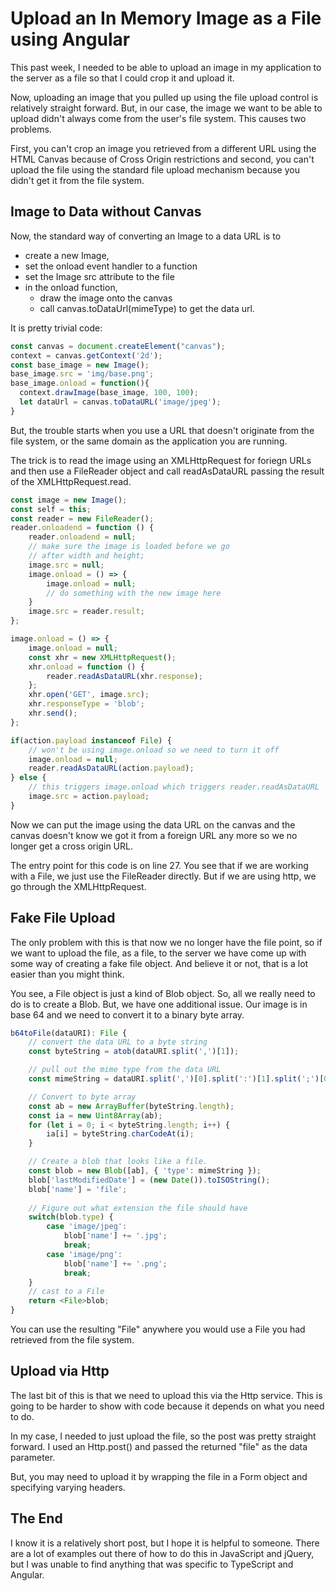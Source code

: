# Upload an In Memory Image as a File using Angular

This past week, I needed to be able to upload an image in my application to the server as a file so that I could crop it and upload it.

Now, uploading an image that you pulled up using the file upload control is relatively straight forward. But, in our case, 
the image we want to be able to upload didn't always come from the user's file system. This causes two problems.

First, you can't crop an image you retrieved from a different URL using the HTML Canvas because of Cross Origin restrictions 
and second, you can't upload the file using the standard file upload mechanism because you didn't get it from the file system.


## Image to Data without Canvas

Now, the standard way of converting an Image to a data URL is to
- create a new Image,
- set the onload event handler to a function
- set the Image src attribute to the file 
- in the onload function,
  - draw the image onto the canvas
  - call canvas.toDataUrl(mimeType) to get the data url.

It is pretty trivial code:

``` typescript
const canvas = document.createElement("canvas");
context = canvas.getContext('2d');
const base_image = new Image();
base_image.src = 'img/base.png';
base_image.onload = function(){
  context.drawImage(base_image, 100, 100);
  let dataUrl = canvas.toDataURL('image/jpeg');
}
```

But, the trouble starts when you use a URL that doesn't originate from the file system, or the same domain as the application 
you are running.

The trick is to read the image using an XMLHttpRequest for foriegn URLs and then use a FileReader object and call 
readAsDataURL passing the result of the XMLHttpRequest.read.

``` typescript
const image = new Image();
const self = this;
const reader = new FileReader();
reader.onloadend = function () {
    reader.onloadend = null;
    // make sure the image is loaded before we go
    // after width and height;
    image.src = null;
    image.onload = () => {
        image.onload = null;
        // do something with the new image here
    }
    image.src = reader.result;
};

image.onload = () => {
    image.onload = null;
    const xhr = new XMLHttpRequest();
    xhr.onload = function () {
        reader.readAsDataURL(xhr.response);
    };
    xhr.open('GET', image.src);
    xhr.responseType = 'blob';
    xhr.send();
};

if(action.payload instanceof File) {
    // won't be using image.onload so we need to turn it off
    image.onload = null;
    reader.readAsDataURL(action.payload);
} else {
    // this triggers image.onload which triggers reader.readAsDataURL
    image.src = action.payload;
}
```

Now we can put the image using the data URL on the canvas and the canvas doesn't know we got it from a foreign URL 
any more so we no longer get a cross origin URL.

The entry point for this code is on line 27. You see that if we are working with a File, we just use the FileReader directly. 
But if we are using http, we go through the XMLHttpRequest.

## Fake File Upload

The only problem with this is that now we no longer have the file point, so if we want to upload the file, as a file, to the server we have come up with some way of creating a fake file object. And believe it or not, that is a lot easier than you might think.

You see, a File object is just a kind of Blob object. So, all we really need to do is to create a Blob. But, we have one additional issue. Our image is in base 64 and we need to convert it to a binary byte array.

``` typescript
b64toFile(dataURI): File {
    // convert the data URL to a byte string
    const byteString = atob(dataURI.split(',')[1]);

    // pull out the mime type from the data URL
    const mimeString = dataURI.split(',')[0].split(':')[1].split(';')[0]

    // Convert to byte array
    const ab = new ArrayBuffer(byteString.length);
    const ia = new Uint8Array(ab);
    for (let i = 0; i < byteString.length; i++) {
        ia[i] = byteString.charCodeAt(i);
    }

    // Create a blob that looks like a file.
    const blob = new Blob([ab], { 'type': mimeString });
    blob['lastModifiedDate'] = (new Date()).toISOString();
    blob['name'] = 'file';
        
    // Figure out what extension the file should have
    switch(blob.type) {
        case 'image/jpeg':
            blob['name'] += '.jpg';
            break;
        case 'image/png':
            blob['name'] += '.png';
            break;
    }
    // cast to a File
    return <File>blob;
}
```

You can use the resulting "File" anywhere you would use a File you had retrieved from the file system.

## Upload via Http

The last bit of this is that we need to upload this via the Http service. This is going to be harder to show with code because it depends on what you need to do.

In my case, I needed to just upload the file, so the post was pretty straight forward. I used an Http.post() and passed the returned "file" as the data parameter.

But, you may need to upload it by wrapping the file in a Form object and specifying varying headers.

## The End

I know it is a relatively short post, but I hope it is helpful to someone. There are a lot of examples out there of how to do this in JavaScript and jQuery, but I was unable to find anything that was specific to TypeScript and Angular.
